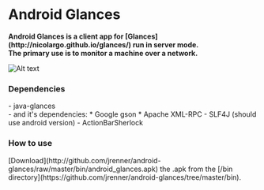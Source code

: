 <h1>Android Glances</h1>
<b>Android Glances is a client app for [Glances](http://nicolargo.github.io/glances/) run in server mode.<Br>
The primary use is to monitor a machine over a network.</b>

![Alt text](http://github.com/jrenner/android-glances/raw/master/img/glances_screenshot.png "screenshot")

<h3>Dependencies</h3>
- java-glances<br>
- and it's dependencies:
	* Google gson
	* Apache XML-RPC
- SLF4J (should use android version)
- ActionBarSherlock

<h3>How to use</h3>
[Download](http://github.com/jrenner/android-glances/raw/master/bin/android_glances.apk) the .apk
from the [/bin directory](https://github.com/jrenner/android-glances/tree/master/bin).
